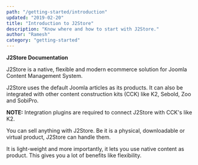 ```yaml
---
path: "/getting-started/introduction"
updated: "2019-02-20"
title: "Introduction to J2Store"
description: "Know where and how to start with J2Store."
author: "Ramesh"
category: "getting-started"
---
```


**J2Store Documentation**

J2Store is a native, flexible and modern ecommerce solution for Joomla Content Management System.

J2Store uses the default Joomla articles as its products. It can also be integrated with other content construction kits (CCK) like K2, Sebold, Zoo and SobiPro.

**NOTE:** Integration plugins are required to connect J2Store with CCK's like K2.

You can sell anything with J2Store. Be it is a physical, downloadable or virtual product, J2Store can handle them.

It is light-weight and more importantly, it lets you use native content as product. This gives you a lot of benefits like flexibility.